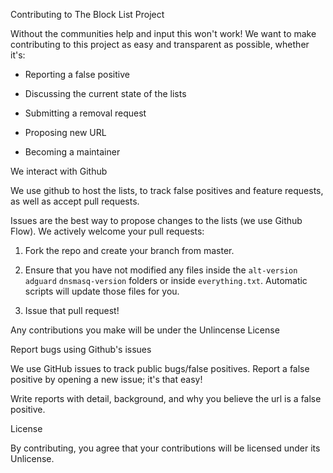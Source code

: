 Contributing to The Block List Project

Without the communities help and input this won't work! We want to make contributing to this project as easy and transparent as possible, whether it's:

- Reporting a false positive

- Discussing the current state of the lists

- Submitting a removal request

- Proposing new URL

- Becoming a maintainer

We interact with Github

We use github to host the lists, to track false positives and feature requests, as well as accept pull requests.

Issues are the best way to propose changes to the lists (we use Github Flow). We actively welcome your pull requests:

1. Fork the repo and create your branch from master.

2. Ensure that you have not modified any files inside the `alt-version` `adguard` `dnsmasq-version` folders or
inside `everything.txt`. Automatic scripts will update those files for you.

3. Issue that pull request!

Any contributions you make will be under the Unlincense License

Report bugs using Github's issues

We use GitHub issues to track public bugs/false positives. Report a false positive by opening a new issue; it's that easy!

Write reports with detail, background, and why you believe the url is a false positive.


License

By contributing, you agree that your contributions will be licensed under its Unlicense.
